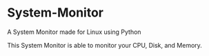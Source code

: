 # System-Monitor
A System Monitor made for Linux using Python

This System Monitor is able to monitor your CPU, Disk, and Memory. 

